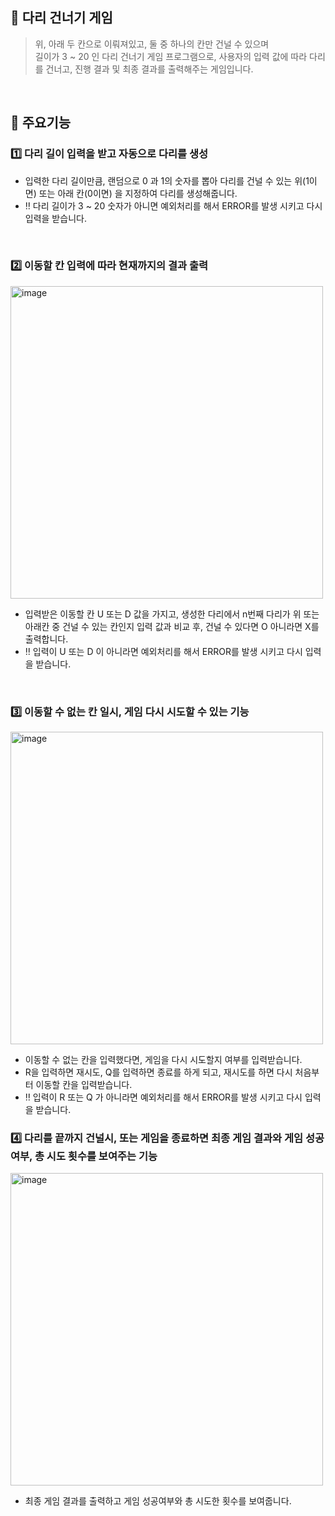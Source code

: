 ## 🌉 다리 건너기 게임

> 위, 아래 두 칸으로 이뤄져있고, 둘 중 하나의 칸만 건널 수 있으며 <br>길이가 3 ~ 20 인 다리 건너기 게임 프로그램으로, 사용자의 입력 값에 따라 다리를 건너고, 진행 결과 및 최종 결과를 출력해주는 게임입니다. <br>

<br>

## 💎 주요기능 <br>

### 1️⃣ 다리 길이 입력을 받고 자동으로 다리를 생성 <br>

- 입력한 다리 길이만큼, 랜덤으로 0 과 1의 숫자를 뽑아 다리를 건널 수 있는 위(1이면) 또는 아래 칸(0이면) 을 지정하여 다리를 생성해줍니다. <br>
- ‼️ 다리 길이가 3 ~ 20 숫자가 아니면 예외처리를 해서 ERROR를 발생 시키고 다시 입력을 받습니다.

<br>

### 2️⃣ 이동할 칸 입력에 따라 현재까지의 결과 출력 <br>

<img width="500" alt="image" src="https://user-images.githubusercontent.com/63543733/202879985-ad62098f-f699-4d67-963e-70a114d95d22.png">

- 입력받은 이동할 칸 U 또는 D 값을 가지고, 생성한 다리에서 n번째 다리가 위 또는 아래칸 중 건널 수 있는 칸인지 입력 값과 비교 후, 건널 수 있다면 O 아니라면 X를 출력합니다.<br>
- ‼️ 입력이 U 또는 D 이 아니라면 예외처리를 해서 ERROR를 발생 시키고 다시 입력을 받습니다.

<br>

### 3️⃣ 이동할 수 없는 칸 일시, 게임 다시 시도할 수 있는 기능 <br>

<img width="500" alt="image" src="https://user-images.githubusercontent.com/63543733/202880033-92073d9d-d7dc-4c50-ae2e-8b61c140ccea.png">

- 이동할 수 없는 칸을 입력했다면, 게임을 다시 시도할지 여부를 입력받습니다.
- R을 입력하면 재시도, Q를 입력하면 종료를 하게 되고, 재시도를 하면 다시 처음부터 이동할 칸을 입력받습니다.<br>
- ‼️ 입력이 R 또는 Q 가 아니라면 예외처리를 해서 ERROR를 발생 시키고 다시 입력을 받습니다.
  <br>

### 4️⃣ 다리를 끝까지 건널시, 또는 게임을 종료하면 최종 게임 결과와 게임 성공 여부, 총 시도 횟수를 보여주는 기능 <br>

<img width="500" alt="image" src="https://user-images.githubusercontent.com/63543733/202880166-badf8f80-c96c-4782-82e1-cf1ffd224d7b.png">

- 최종 게임 결과를 출력하고 게임 성공여부와 총 시도한 횟수를 보여줍니다.
